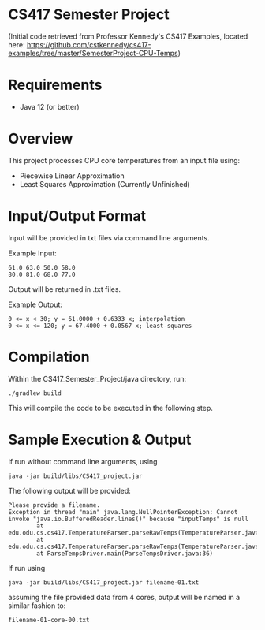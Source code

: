 # CS417 Semester Project
(Initial code retrieved from Professor Kennedy's CS417 Examples, located here: https://github.com/cstkennedy/cs417-examples/tree/master/SemesterProject-CPU-Temps)
 
# Requirements

 * Java 12 (or better)

# Overview

This project processes CPU core temperatures from an input file using:
 * Piecewise Linear Approximation
 * Least Squares Approximation (Currently Unfinished)


# Input/Output Format

 Input will be provided in txt files via command line arguments.

 Example Input:

```
61.0 63.0 50.0 58.0
80.0 81.0 68.0 77.0
```

Output will be returned in .txt files.

Example Output:

```
0 <= x < 30; y = 61.0000 + 0.6333 x; interpolation
0 <= x <= 120; y = 67.4000 + 0.0567 x; least-squares
```

# Compilation

Within the CS417_Semester_Project/java directory, run:

```
./gradlew build
```

This will compile the code to be executed in the following step.

# Sample Execution & Output 

If run without command line arguments, using 

```
java -jar build/libs/CS417_project.jar 
```

The following output will be provided:

```
Please provide a filename.
Exception in thread "main" java.lang.NullPointerException: Cannot invoke "java.io.BufferedReader.lines()" because "inputTemps" is null
        at edu.odu.cs.cs417.TemperatureParser.parseRawTemps(TemperatureParser.java:93)
        at edu.odu.cs.cs417.TemperatureParser.parseRawTemps(TemperatureParser.java:77)
        at ParseTempsDriver.main(ParseTempsDriver.java:36)
```

If run using

```
java -jar build/libs/CS417_project.jar filename-01.txt
```

assuming the file provided data from 4 cores, output will be named in a similar fashion to:

```
filename-01-core-00.txt
```